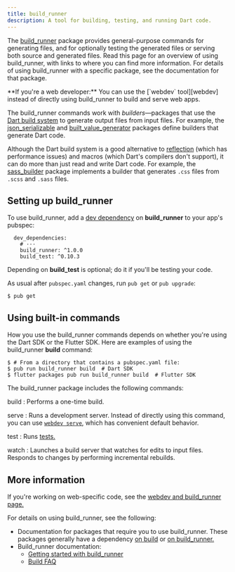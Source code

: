 ```yaml
---
title: build_runner
description: A tool for building, testing, and running Dart code.
---
```


The [build_runner][] package provides general-purpose commands for generating files,
and for optionally testing the generated files
or serving both source and generated files.
Read this page for an overview of using build_runner, with links to
where you can find more information.
For details of using build_runner with a specific package,
see the documentation for that package.

<aside class="alert alert-info" markdown="1">
  **If you're a web developer:**
  You can use the [`webdev` tool][webdev] instead of directly using
  build_runner to build and serve web apps.
</aside>

The build_runner commands work with _builders_—packages
that use the [Dart build system][build]
to generate output files from input files.
For example, the [json_serializable][] and [built_value_generator][]
packages define builders that generate Dart code.

Although the Dart build system is a good alternative to
[reflection][] (which has performance issues) and
macros (which Dart's compilers don't support),
it can do more than just read and write Dart code.
For example, the [sass_builder][] package implements a builder that
generates `.css` files from `.scss` and `.sass` files.


## Setting up build_runner

To use build_runner, add a [dev dependency][] on **build_runner**
to your app's pubspec:

```
  dev_dependencies:
    # ···
    build_runner: ^1.0.0
    build_test: ^0.10.3
```

Depending on **build_test** is optional; do it if you'll be testing your code.

As usual after `pubspec.yaml` changes, run `pub get` or `pub upgrade`:

```terminal
$ pub get
```

## Using built-in commands

How you use the build_runner commands depends on whether you're using
the Dart SDK or the Flutter SDK.
Here are examples of using the build_runner **build** command:

```terminal
$ # From a directory that contains a pubspec.yaml file:
$ pub run build_runner build  # Dart SDK
$ flutter packages pub run build_runner build  # Flutter SDK
```

The build_runner package includes the following commands:

build
: Performs a one-time build.

serve
: Runs a development server.
  Instead of directly using this command,
  you can use [`webdev serve`,][webdev serve]
  which has convenient default behavior.

test
: Runs [tests.][tests]

watch
: Launches a build server that watches for edits to input files.
  Responds to changes by performing incremental rebuilds.


## More information

If you're working on web-specific code,
see the [webdev and build_runner page.][webdev]

For details on using build_runner, see the following:

- Documentation for packages that require you to use build_runner.
  These packages generally have a dependency
  [on build][] or [on build_runner.][]
- Build_runner documentation:
  - [Getting started with build_runner][]
  - [Build FAQ][]

[build]: https://github.com/dart-lang/build
[Build FAQ]: https://github.com/dart-lang/build/blob/master/docs/faq.md
[build_runner]: {{site.pub-pkg}}/build_runner
[built_value_generator]: {{site.pub-pkg}}/built_value_generator
[dev dependency]: /tools/pub/dependencies#dev-dependencies
[Getting started with build_runner]: https://github.com/dart-lang/build/blob/master/docs/getting_started.md
[json_serializable]: {{site.pub-pkg}}/json_serializable
[on build]: {{site.pub-pkg}}?q=dependency%3Abuild
[on build_runner.]: {{site.pub-pkg}}?q=dependency%3Abuild_runner
[reflection]: /articles/server/reflection-with-mirrors
[sass_builder]: {{site.pub-pkg}}/sass_builder
[tests]: /guides/testing
[webdev]: {{site.webdev}}/tools/webdev
[webdev serve]: {{site.webdev}}/tools/webdev#serve
